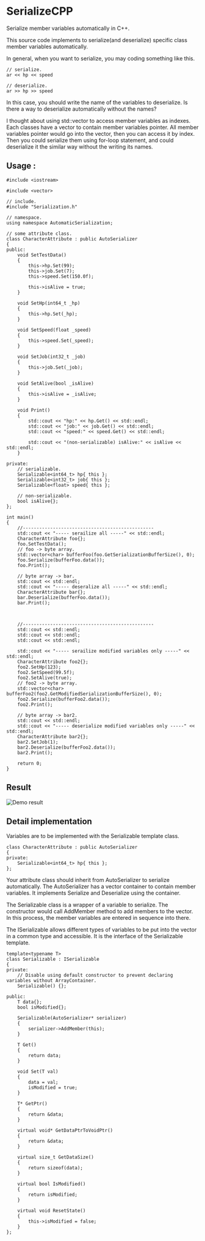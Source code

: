 # SerializeCPP
Serialize member variables automatically in C++.

This source code implements to serialize(and deserialize) specific class member variables automatically.

In general, when you want to serialize, you may coding something like this.
```
// serialize.
ar << hp << speed

// deserialize.
ar >> hp >> speed
```

In this case, you should write the name of the variables to deserialize.
Is there a way to deserialize automatically without the names?

I thought about using std::vector to access member variables as indexes.
Each classes have a vector to contain member variables pointer.
All member variables pointer would go into the vector, then you can access it by index.
Then you could serialize them using for-loop statement, and could deserialize it the similar way without the writing its names.

## Usage :
```
#include <iostream>

#include <vector>

// include.
#include "Serialization.h"

// namespace.
using namespace AutomaticSerialization;

// some attribute class.
class CharacterAttribute : public AutoSerializer
{
public:
    void SetTestData()
    {
        this->hp.Set(99);
        this->job.Set(7);
        this->speed.Set(150.0f);

        this->isAlive = true;
    }

    void SetHp(int64_t _hp)
    {
        this->hp.Set(_hp);
    }

    void SetSpeed(float _speed)
    {
        this->speed.Set(_speed);
    }

    void SetJob(int32_t _job)
    {
        this->job.Set(_job);
    }

    void SetAlive(bool _isAlive)
    {
        this->isAlive = _isAlive;
    }

    void Print()
    {
        std::cout << "hp:" << hp.Get() << std::endl;
        std::cout << "job:" << job.Get() << std::endl;
        std::cout << "speed:" << speed.Get() << std::endl;

        std::cout << "(non-serializable) isAlive:" << isAlive << std::endl;
    }

private:
    // serializable.
    Serializable<int64_t> hp{ this };
    Serializable<int32_t> job{ this };
    Serializable<float> speed{ this };

    // non-serializable.
    bool isAlive{};
};

int main()
{
    //------------------------------------------------
    std::cout << "----- serailize all -----" << std::endl;
    CharacterAttribute foo{};
    foo.SetTestData();
    // foo -> byte array.
    std::vector<char> bufferFoo(foo.GetSerializationBufferSize(), 0);
    foo.Serialize(bufferFoo.data());
    foo.Print();

    // byte array -> bar.
    std::cout << std::endl;
    std::cout << "----- deseralize all -----" << std::endl;
    CharacterAttribute bar{};
    bar.Deserialize(bufferFoo.data());
    bar.Print();



    //------------------------------------------------
    std::cout << std::endl;
    std::cout << std::endl;
    std::cout << std::endl;

    std::cout << "----- serailize modified variables only -----" << std::endl;
    CharacterAttribute foo2{};
    foo2.SetHp(123);
    foo2.SetSpeed(99.5f);
    foo2.SetAlive(true);
    // foo2 -> byte array.
    std::vector<char> bufferFoo2(foo2.GetModifiedSerializationBufferSize(), 0);
    foo2.Serialize(bufferFoo2.data());
    foo2.Print();

    // byte array -> bar2.
    std::cout << std::endl;
    std::cout << "----- deserialize modified variables only -----" << std::endl;
    CharacterAttribute bar2{};
    bar2.SetJob(1);
    bar2.Deserialize(bufferFoo2.data());
    bar2.Print();
    
    return 0;
}
```

## Result
![Demo result](https://github.com/sunduk/SerializeCPP/blob/main/demo_result.png?raw=true)

## Detail implementation
Variables are to be implemented with the Serializable template class.

```
class CharacterAttribute : public AutoSerializer
{
private:
    Serializable<int64_t> hp{ this };
};
```
Your attribute class should inherit from AutoSerializer to serialize automatically.
The AutoSerializer has a vector container to contain member variables.
It implements Serialize and Deserialize using the container.

The Serializable class is a wrapper of a variable to serialize.
The constructor would call AddMember method to add members to the vector.
In this process, the member variables are entered in sequence into there.

The ISerializable allows different types of variables to be put into the vector in a common type and accessible.
It is the interface of the Serializable template.

```
template<typename T>
class Serializable : ISerializable
{
private:
    // Disable using default constructor to prevent declaring variables without ArrayContainer.
    Serializable() {};

public:
    T data{};
    bool isModified{};

    Serializable(AutoSerializer* serializer)
    {
        serializer->AddMember(this);
    }

    T Get()
    {
        return data;
    }

    void Set(T val)
    {
        data = val;
        isModified = true;
    }

    T* GetPtr()
    {
        return &data;
    }

    virtual void* GetDataPtrToVoidPtr()
    {
        return &data;
    }

    virtual size_t GetDataSize()
    {
        return sizeof(data);
    }

    virtual bool IsModified()
    {
        return isModified;
    }

    virtual void ResetState()
    {
        this->isModified = false;
    }
};
```
